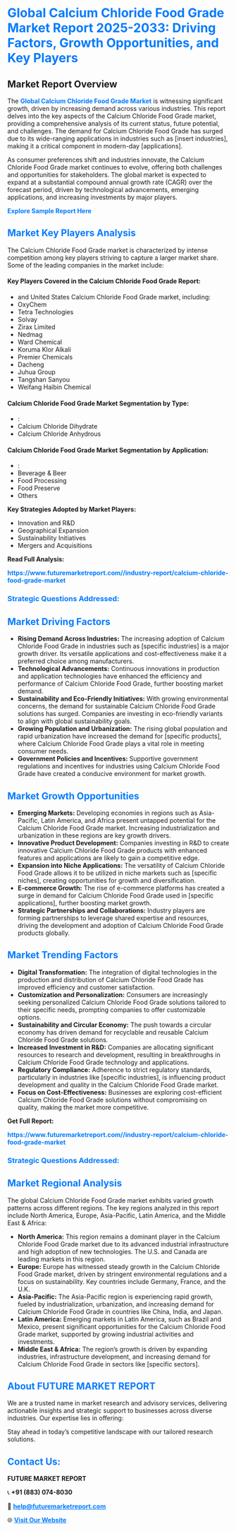 <h1 style="color: #007BFF;">Global Calcium Chloride Food Grade Market Report 2025-2033: Driving Factors, Growth Opportunities, and Key Players</h1>

<section id="overview">
<h2>Market Report Overview</h2>
<p>The <a href="https://www.futuremarketreport.com//industry-report/calcium-chloride-food-grade-market" style="color: #007BFF; text-decoration: none;"><strong>Global Calcium Chloride Food Grade Market</strong></a> is witnessing significant growth, driven by increasing demand across various industries. This report delves into the key aspects of the Calcium Chloride Food Grade market, providing a comprehensive analysis of its current status, future potential, and challenges. The demand for Calcium Chloride Food Grade has surged due to its wide-ranging applications in industries such as [insert industries], making it a critical component in modern-day [applications].</p>
<p>As consumer preferences shift and industries innovate, the Calcium Chloride Food Grade market continues to evolve, offering both challenges and opportunities for stakeholders. The global market is expected to expand at a substantial compound annual growth rate (CAGR) over the forecast period, driven by technological advancements, emerging applications, and increasing investments by major players.</p>
</section>

<section id="overview">
<p><a href="https://www.futuremarketreport.com//request-sample/reportId=58969" style="color: #007BFF; text-decoration: none;"><strong>Explore Sample Report Here</strong></a></p>
</section>

<section id="key-players">
<h2 style="color: #007BFF;">Market Key Players Analysis</h2>
<p>The Calcium Chloride Food Grade market is characterized by intense competition among key players striving to capture a larger market share. Some of the leading companies in the market include:</p>
<h4>Key Players Covered in the Calcium Chloride Food Grade Report:</h4>
<ul><li>and United States Calcium Chloride Food Grade market, including:</li><li>OxyChem</li><li>Tetra Technologies</li><li>Solvay</li><li>Zirax Limited</li><li>Nedmag</li><li>Ward Chemical</li><li>Koruma Klor Alkali</li><li>Premier Chemicals</li><li>Dacheng</li><li>Juhua Group</li><li>Tangshan Sanyou</li><li>Weifang Haibin Chemical</li></ul>
<h4>Calcium Chloride Food Grade Market Segmentation by Type:</h4>
<ul><li>:</li><li>Calcium Chloride Dihydrate</li><li>Calcium Chloride Anhydrous</li></ul>

<h4>Calcium Chloride Food Grade Market Segmentation by Application:</h4>
<ul><li>:</li><li>Beverage &amp; Beer</li><li>Food Processing</li><li>Food Preserve</li><li>Others</li></ul>
<p><strong>Key Strategies Adopted by Market Players:</strong></p>
<ul>
<li>Innovation and R&D</li>
<li>Geographical Expansion</li>
<li>Sustainability Initiatives</li>
<li>Mergers and Acquisitions</li>
</ul>
</section>

<section>
<p><strong>Read Full Analysis: </strong></p><a href="https://www.futuremarketreport.com//industry-report/calcium-chloride-food-grade-market" style="color: #007BFF; text-decoration: none;"><strong>https://www.futuremarketreport.com//industry-report/calcium-chloride-food-grade-market</strong></a>
<h3 style="color: #007BFF;">Strategic Questions Addressed:</h3>
</section>

<section id="driving-factors">
<h2 style="color: #007BFF;">Market Driving Factors</h2>
<ul>
<li><strong>Rising Demand Across Industries:</strong> The increasing adoption of Calcium Chloride Food Grade in industries such as [specific industries] is a major growth driver. Its versatile applications and cost-effectiveness make it a preferred choice among manufacturers.</li>
<li><strong>Technological Advancements:</strong> Continuous innovations in production and application technologies have enhanced the efficiency and performance of Calcium Chloride Food Grade, further boosting market demand.</li>
<li><strong>Sustainability and Eco-Friendly Initiatives:</strong> With growing environmental concerns, the demand for sustainable Calcium Chloride Food Grade solutions has surged. Companies are investing in eco-friendly variants to align with global sustainability goals.</li>
<li><strong>Growing Population and Urbanization:</strong> The rising global population and rapid urbanization have increased the demand for [specific products], where Calcium Chloride Food Grade plays a vital role in meeting consumer needs.</li>
<li><strong>Government Policies and Incentives:</strong> Supportive government regulations and incentives for industries using Calcium Chloride Food Grade have created a conducive environment for market growth.</li>
</ul>
</section>

<section id="growth-opportunities">
<h2 style="color: #007BFF;">Market Growth Opportunities</h2>
<ul>
<li><strong>Emerging Markets:</strong> Developing economies in regions such as Asia-Pacific, Latin America, and Africa present untapped potential for the Calcium Chloride Food Grade market. Increasing industrialization and urbanization in these regions are key growth drivers.</li>
<li><strong>Innovative Product Development:</strong> Companies investing in R&D to create innovative Calcium Chloride Food Grade products with enhanced features and applications are likely to gain a competitive edge.</li>
<li><strong>Expansion into Niche Applications:</strong> The versatility of Calcium Chloride Food Grade allows it to be utilized in niche markets such as [specific niches], creating opportunities for growth and diversification.</li>
<li><strong>E-commerce Growth:</strong> The rise of e-commerce platforms has created a surge in demand for Calcium Chloride Food Grade used in [specific applications], further boosting market growth.</li>
<li><strong>Strategic Partnerships and Collaborations:</strong> Industry players are forming partnerships to leverage shared expertise and resources, driving the development and adoption of Calcium Chloride Food Grade products globally.</li>
</ul>
</section>

<section id="trending-factors">
<h2 style="color: #007BFF;">Market Trending Factors</h2>
<ul>
<li><strong>Digital Transformation:</strong> The integration of digital technologies in the production and distribution of Calcium Chloride Food Grade has improved efficiency and customer satisfaction.</li>
<li><strong>Customization and Personalization:</strong> Consumers are increasingly seeking personalized Calcium Chloride Food Grade solutions tailored to their specific needs, prompting companies to offer customizable options.</li>
<li><strong>Sustainability and Circular Economy:</strong> The push towards a circular economy has driven demand for recyclable and reusable Calcium Chloride Food Grade solutions.</li>
<li><strong>Increased Investment in R&D:</strong> Companies are allocating significant resources to research and development, resulting in breakthroughs in Calcium Chloride Food Grade technology and applications.</li>
<li><strong>Regulatory Compliance:</strong> Adherence to strict regulatory standards, particularly in industries like [specific industries], is influencing product development and quality in the Calcium Chloride Food Grade market.</li>
<li><strong>Focus on Cost-Effectiveness:</strong> Businesses are exploring cost-efficient Calcium Chloride Food Grade solutions without compromising on quality, making the market more competitive.</li>
</ul>
</section>

<section>
<p><strong>Get Full Report: </strong></p><a href="https://www.futuremarketreport.com//industry-report/calcium-chloride-food-grade-market" style="color: #007BFF; text-decoration: none;"><strong>https://www.futuremarketreport.com//industry-report/calcium-chloride-food-grade-market</strong></a>
<h3 style="color: #007BFF;">Strategic Questions Addressed:</h3>
</section>


<section id="regional-analysis">
<h2 style="color: #007BFF;">Market Regional Analysis</h2>
<p>The global Calcium Chloride Food Grade market exhibits varied growth patterns across different regions. The key regions analyzed in this report include North America, Europe, Asia-Pacific, Latin America, and the Middle East & Africa:</p>
<ul>
<li><strong>North America:</strong> This region remains a dominant player in the Calcium Chloride Food Grade market due to its advanced industrial infrastructure and high adoption of new technologies. The U.S. and Canada are leading markets in this region.</li>
<li><strong>Europe:</strong> Europe has witnessed steady growth in the Calcium Chloride Food Grade market, driven by stringent environmental regulations and a focus on sustainability. Key countries include Germany, France, and the U.K.</li>
<li><strong>Asia-Pacific:</strong> The Asia-Pacific region is experiencing rapid growth, fueled by industrialization, urbanization, and increasing demand for Calcium Chloride Food Grade in countries like China, India, and Japan.</li>
<li><strong>Latin America:</strong> Emerging markets in Latin America, such as Brazil and Mexico, present significant opportunities for the Calcium Chloride Food Grade market, supported by growing industrial activities and investments.</li>
<li><strong>Middle East & Africa:</strong> The region’s growth is driven by expanding industries, infrastructure development, and increasing demand for Calcium Chloride Food Grade in sectors like [specific sectors].</li>
</ul>
</section>

<footer>
<h2 style="color: #007BFF;">About FUTURE MARKET REPORT</h2>
<p>We are a trusted name in market research and advisory services, delivering actionable insights and strategic support to businesses across diverse industries. Our expertise lies in offering:</p>

<p>Stay ahead in today’s competitive landscape with our tailored research solutions.</p>

<h2 style="color: #007BFF;">Contact Us:</h2>
<p><strong>FUTURE MARKET REPORT</strong></p>
<p>📞 <strong>+91 (883) 074-8030</strong></p>
<p>📧 <strong><a href="mailto:help@futuremarketreport.com" style="color: #007BFF;">help@futuremarketreport.com</a></strong></p>
<p>🌐 <strong><a href="https://www.futuremarketreport.com/" style="color: #007BFF;">Visit Our Website</a></strong></p>
</footer>